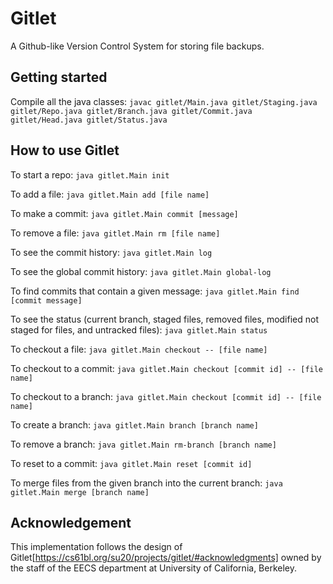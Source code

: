 # Gitlet
A Github-like Version Control System for storing file backups.

## Getting started
Compile all the java classes:
`javac gitlet/Main.java gitlet/Staging.java gitlet/Repo.java gitlet/Branch.java gitlet/Commit.java gitlet/Head.java gitlet/Status.java`

## How to use Gitlet

To start a repo:
`java gitlet.Main init`

To add a file:
`java gitlet.Main add [file name]`

To make a commit:
`java gitlet.Main commit [message]`

To remove a file:
`java gitlet.Main rm [file name]`

To see the commit history:
`java gitlet.Main log`

To see the global commit history:
`java gitlet.Main global-log`

To find commits that contain a given message:
`java gitlet.Main find [commit message]`

To see the status (current branch, staged files, removed files, modified not staged for files, and untracked files):
`java gitlet.Main status`

To checkout a file:
`java gitlet.Main checkout -- [file name]`

To checkout to a commit:
`java gitlet.Main checkout [commit id] -- [file name]`

To checkout to a branch:
`java gitlet.Main checkout [commit id] -- [file name]`

To create a branch:
`java gitlet.Main branch [branch name]`

To remove a branch:
`java gitlet.Main rm-branch [branch name]`

To reset to a commit:
`java gitlet.Main reset [commit id]`

To merge files from the given branch into the current branch:
`java gitlet.Main merge [branch name]`

## Acknowledgement
This implementation follows the design of Gitlet[https://cs61bl.org/su20/projects/gitlet/#acknowledgments] owned by the staff of the EECS department at University of California, Berkeley.
